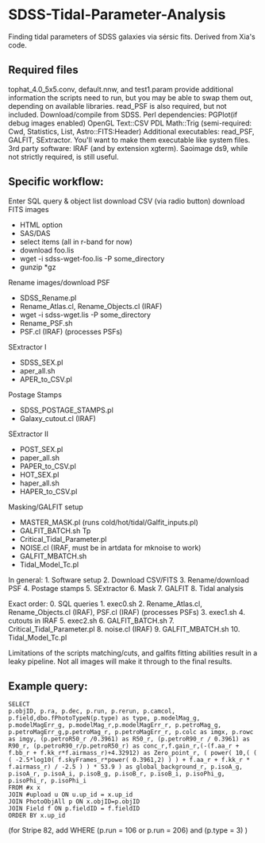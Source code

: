 # SDSS-Tidal-Parameter-Analysis
Finding tidal parameters of SDSS galaxies via sérsic fits. Derived from Xia's code.

## Required files
tophat_4.0_5x5.conv, default.nnw, and test1.param provide additional information the scripts need to run, but you may be able to swap them out, depending on available libraries. read_PSF is also required, but not included. Download/compile from SDSS.
Perl dependencies: PGPlot(if debug images enabled) OpenGL Text::CSV PDL Math::Trig (semi-required: Cwd, Statistics, List, Astro::FITS:Header)
Additional executables: read_PSF, GALFIT, SExtractor. You'll want to make them executable like system files.
3rd party software: IRAF (and by extension xgterm). Saoimage ds9, while not strictly required, is still useful.

## Specific workflow:

Enter SQL query & object list
download CSV (via radio button)
download FITS images
* HTML option
* SAS/DAS
* select items (all in r-band for now)
* download foo.lis
* wget -i sdss-wget-foo.lis -P some_directory
* gunzip *gz

Rename images/download PSF
* SDSS_Rename.pl
* Rename_Atlas.cl, Rename_Objects.cl (IRAF)
* wget -i sdss-wget.lis -P some_directory
* Rename_PSF.sh
* PSF.cl (IRAF) (processes PSFs)

SExtractor I
* SDSS_SEX.pl
* aper_all.sh
* APER_to_CSV.pl

Postage Stamps
* SDSS_POSTAGE_STAMPS.pl
* Galaxy_cutout.cl (IRAF)

SExtractor II
* POST_SEX.pl
* paper_all.sh
* PAPER_to_CSV.pl
* HOT_SEX.pl
* haper_all.sh
* HAPER_to_CSV.pl

Masking/GALFIT setup
* MASTER_MASK.pl (runs cold/hot/tidal/Galfit_inputs.pl)
* GALFIT_BATCH.sh
Tp
* Critical_Tidal_Parameter.pl
* NOISE.cl (IRAF, must be in artdata for mknoise to work)
* GALFIT_MBATCH.sh
* Tidal_Model_Tc.pl

In general:
	1. Software setup
	2. Download CSV/FITS
	3. Rename/download PSF
	4. Postage stamps
	5. SExtractor
	6. Mask
	7. GALFIT
	8. Tidal analysis
	
Exact order:
	0. SQL queries
	1. exec0.sh
	2. Rename_Atlas.cl, Rename_Objects.cl (IRAF), PSF.cl (IRAF) (processes PSFs)
	3. exec1.sh
	4. cutouts in IRAF
	5. exec2.sh
	6. GALFIT_BATCH.sh
	7. Critical_Tidal_Parameter.pl
	8. noise.cl (IRAF)
	9. GALFIT_MBATCH.sh
	10. Tidal_Model_Tc.pl

Limitations of the scripts matching/cuts, and galfits fitting abilities result in a leaky pipeline. Not all images will make it through to the final results.

## Example query:
```
SELECT  
p.objID, p.ra, p.dec, p.run, p.rerun, p.camcol, p.field,dbo.fPhotoTypeN(p.type) as type, p.modelMag_g, p.modelMagErr_g, p.modelMag_r,p.modelMagErr_r, p.petroMag_g, p.petroMagErr_g,p.petroMag_r, p.petroMagErr_r, p.colc as imgx, p.rowc as imgy, (p.petroR50_r /0.3961) as R50_r, (p.petroR90_r / 0.3961) as R90_r, (p.petroR90_r/p.petroR50_r) as conc_r,f.gain_r,(-(f.aa_r + f.bb_r + f.kk_r*f.airmass_r)+4.32912) as Zero_point_r, ( power( 10,( ( ( -2.5*log10( f.skyFrames_r*power( 0.3961,2) ) ) + f.aa_r + f.kk_r * f.airmass_r) / -2.5 ) ) * 53.9 ) as global_background_r, p.isoA_g, p.isoA_r, p.isoA_i, p.isoB_g, p.isoB_r, p.isoB_i, p.isoPhi_g, p.isoPhi_r, p.isoPhi_i  
FROM #x x  
JOIN #upload u ON u.up_id = x.up_id  
JOIN PhotoObjAll p ON x.objID=p.objID  
JOIN Field f ON p.fieldID = f.fieldID  
ORDER BY x.up_id
```
(for Stripe 82, add WHERE (p.run = 106 or p.run = 206) and (p.type = 3) )
